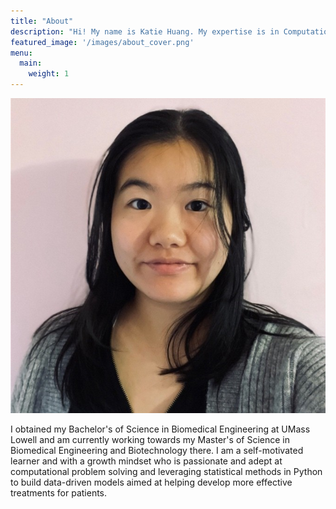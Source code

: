 ```yaml
---
title: "About"
description: "Hi! My name is Katie Huang. My expertise is in Computational Biology."
featured_image: '/images/about_cover.png'
menu:
  main:
    weight: 1
---
```


![](https://raw.githubusercontent.com/kthuang20/Katie_Portfolio/main/public/images/katie_huang.jpg "Image of Katie Huang")

I obtained my Bachelor's of Science in Biomedical Engineering at UMass Lowell and am currently working towards my Master's of Science in Biomedical Engineering and Biotechnology there. I am a self-motivated learner and with a growth mindset who is passionate and adept at computational problem solving and leveraging statistical methods in Python to build data-driven models aimed at helping develop more effective treatments for patients.